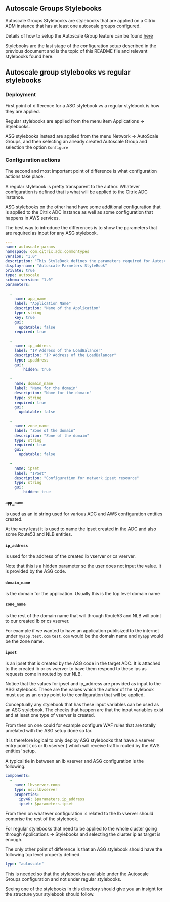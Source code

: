 ## Autoscale Groups Stylebooks

Autoscale Groups Stylebooks are stylebooks that are applied on a
Citrix ADM instance that has at least one autoscale groups configured.

Details of how to setup the Autoscale Group feature can be found
[here](https://docs.citrix.com/en-us/citrix-application-delivery-management-service/hybrid-multi-cloud-deployments/autoscale-for-aws/autoscale-for-aws-configuration.html)

Stylebooks are the last stage of the configuration setup described in
the previous document and is the topic of this README file and relevant
stylebooks found here.

## Autoscale group stylebooks vs regular stylebooks

### Deployment

First point of difference for a ASG stylebook vs a regular
stylebook is how they are applied.

Regular stylebooks are applied from the menu item
Applications -> Stylebooks.

ASG stylebooks instead are applied from the menu 
Network -> AutoScale Groups, and then selecting an already
created Autoscale Group and selection the option `Configure`


### Configuration actions

The second and most important point of difference is what configuration
actions take place.

A regular stylebook is pretty transparent to the author. Whatever configuration
is defined that is what will be applied to the Citrix ADC instance.

ASG stylebooks on the other hand have some additional configuration that is applied
to the Citrix ADC instance as well as some configuration that happens in AWS services.

The best way to introduce the differences is to show the parameters that are required
as input for any ASG stylebook.


```yaml
--- 
name: autoscale-params
namespace: com.citrix.adc.commontypes
version: "1.0"
description: "This StyleBook defines the parameters required for Autoscale Deployment."
display-name: "Autoscale Parmeters StyleBook"
private: true
type: autoscale
schema-version: "1.0"
parameters:
  
  - 
    name: app_name
    label: "Application Name"
    description: "Name of the Application"
    type: string
    key: true
    gui:
      updatable: false
    required: true
  
  -
    name: ip_address
    label: "IP Address of the LoadBalancer"
    description: "IP Address of the LoadBalancer"
    type: ipaddress
    gui:
        hidden: true
          
  -
    name: domain_name
    label: "Name for the domain"
    description: "Name for the domain"
    type: string
    required: true
    gui:
      updatable: false
    
  -
    name: zone_name
    label: "Zone of the domain"
    description: "Zone of the domain"
    type: string   
    required: true
    gui:
      updatable: false
      
  -
    name: ipset
    label: "IPSet"
    description: "Configuration for network ipset resource"
    type: string
    gui:
        hidden: true
```

#### `app_name` 
is used as an id string used for various ADC and AWS
configuration entities created.

At the very least it is used to name the ipset created in the ADC and
also some Route53 and NLB entities.


#### `ip_address`
is used for the address of the created lb vserver or cs vserver.

Note that this is a hidden parameter so the user does not input
the value. It is provided by the ASG code.

#### `domain_name`
is the domain for the application. Usually this is the top level
domain name

#### `zone_name`
is the rest of the domain name that will through Route53 and NLB
will point to our created lb or cs vserver.

For example if we wanted to have an application publisized to
the internet under `myapp.test.com` `test.com` would be the domain name
and `myapp` would be the zone name.

#### `ipset`
is an ipset that is created by the ASG code in the target ADC.
It is attached to the created lb or cs vserver to have them respond
to these ips as requests come in routed by our NLB.


Notice that the values for ipset and ip\_address are provided as input to
the ASG stylebook. These are the values which the author of the stylebook
must use as an entry point to the configuration that will be applied.

Conceptually any stylebook that has these input variables can be used as
an ASG stylebook. The checks that happen are that the input variables exist
and at least one type of vserver is created.

From then on one could for example configure WAF rules that are totally
unrelated with the ASG setup done so far.

It is therefore logical to only deploy ASG stylebooks that have a vserver entry
point ( cs or lb vserver ) which will receive traffic routed by the AWS entities' setup.

A typical tie in between an lb vserver and ASG configuration is the following.

```yaml
components:
  - 
    name: lbvserver-comp
    type: ns::lbvserver
    properties: 
      ipv46: $parameters.ip_address
      ipset: $parameters.ipset
```

From then on whatever configuration is related to the lb vserver should comprise
the rest of the stylebook.

For regular stylebooks that need to be applied to the whole cluster
going through Applications -> Stylebooks and selecting the cluster ip as target
is enough.

The only other point of difference is that an ASG stylebook should have
the following top level property defined.

```yaml
type: "autoscale"
```

This is needed so that the stylebook is available under the Autoscale
Groups configuration and not under regular stylebooks.

Seeing one of the stylebooks in this [directory ](./stylebooks)
should give you an insight for the structure your stylebook should follow.
